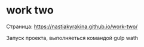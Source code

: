 # work two
Страница: https://nastiakyrakina.github.io/work-two/

Запуск проекта, выполняеться командой gulp wath
